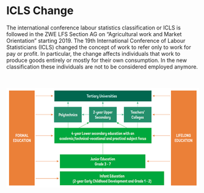 # ICLS Change

The international conference labour statistics classification or ICLS is followed in the ZWE LFS Section AG on “Agricultural work and Market Orientation”  starting 2019. The 19th International Conference of Labour Statisticians (ICLS) changed the concept of work to refer only to work for pay or profit. In particular, the change affects individuals that work to produce goods entirely or mostly for their own consumption. In the new classification these individuals are not to be considered employed anymore. 

<br></br>
![picture_1](utilities/picture_1.png)
<br></br>


